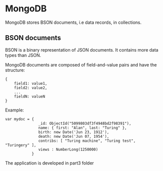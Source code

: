 # MongoDB

MongoDB stores BSON documents, i.e data records, in collections.

## BSON documents

BSON is a binary representation of JSON documents. It contains more data types than JSON.

MongoDB documents are composed of field-and-value pairs and have the structure:
```
{
    field1: value1,
    field2: value2,
    ...
    fieldN: valueN
}
```

Example:

```
var mydoc = {
               _id: ObjectId("5099803df3f4948bd2f98391"),
               name: { first: "Alan", last: "Turing" },
               birth: new Date('Jun 23, 1912'),
               death: new Date('Jun 07, 1954'),
               contribs: [ "Turing machine", "Turing test", "Turingery" ],
               views : NumberLong(1250000)
            }
```

The application is developed in part3 folder